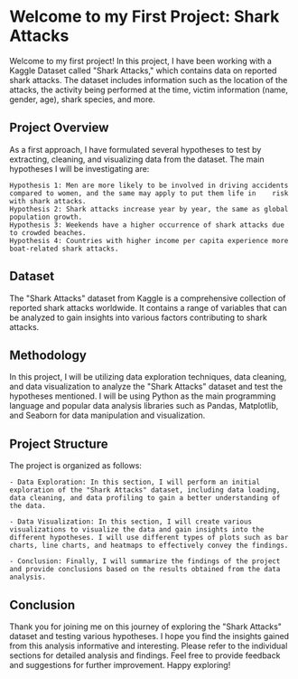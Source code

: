 # Welcome to my First Project: Shark Attacks

Welcome to my first project! In this project, I have been working with a Kaggle Dataset called "Shark Attacks," which contains data on reported shark attacks. The dataset includes information such as the location of the attacks, the activity being performed at the time, victim information (name, gender, age), shark species, and more.

## Project Overview

As a first approach, I have formulated several hypotheses to test by extracting, cleaning, and visualizing data from the dataset. The main hypotheses I will be investigating are:

    Hypothesis 1: Men are more likely to be involved in driving accidents compared to women, and the same may apply to put them life in    risk with shark attacks.
    Hypothesis 2: Shark attacks increase year by year, the same as global population growth.
    Hypothesis 3: Weekends have a higher occurrence of shark attacks due to crowded beaches.
    Hypothesis 4: Countries with higher income per capita experience more boat-related shark attacks.

## Dataset

The "Shark Attacks" dataset from Kaggle is a comprehensive collection of reported shark attacks worldwide. It contains a range of variables that can be analyzed to gain insights into various factors contributing to shark attacks.

## Methodology

In this project, I will be utilizing data exploration techniques, data cleaning, and data visualization to analyze the "Shark Attacks" dataset and test the hypotheses mentioned. I will be using Python as the main programming language and popular data analysis libraries such as Pandas, Matplotlib, and Seaborn for data manipulation and visualization.

## Project Structure

The project is organized as follows:

    - Data Exploration: In this section, I will perform an initial exploration of the "Shark Attacks" dataset, including data loading, data cleaning, and data profiling to gain a better understanding of the data.

    - Data Visualization: In this section, I will create various visualizations to visualize the data and gain insights into the different hypotheses. I will use different types of plots such as bar charts, line charts, and heatmaps to effectively convey the findings.

    - Conclusion: Finally, I will summarize the findings of the project and provide conclusions based on the results obtained from the data analysis.

## Conclusion

Thank you for joining me on this journey of exploring the "Shark Attacks" dataset and testing various hypotheses. I hope you find the insights gained from this analysis informative and interesting. Please refer to the individual sections for detailed analysis and findings. Feel free to provide feedback and suggestions for further improvement. Happy exploring!

